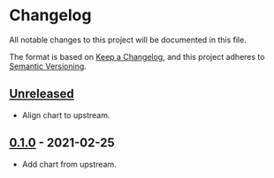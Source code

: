 # Changelog

All notable changes to this project will be documented in this file.

The format is based on [Keep a Changelog](https://keepachangelog.com/en/1.0.0/),
and this project adheres to [Semantic Versioning](https://semver.org/spec/v2.0.0.html).

## [Unreleased]

- Align chart to upstream.

## [0.1.0] - 2021-02-25

- Add chart from upstream.

[Unreleased]: https://github.com/giantswarm/goldilocks-app/compare/v0.1.0...HEAD
[0.1.0]: https://github.com/giantswarm/goldilocks-app/releases/tag/v0.1.0
